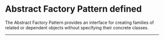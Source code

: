 
# Abstract Factory Pattern defined
The Abstract Factory Pattern provides an interface for creating families of related or dependent objects without specifying their concrete classes.

---
